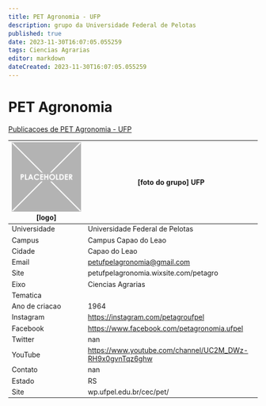 ```yaml
---
title: PET Agronomia - UFP
description: grupo da Universidade Federal de Pelotas
published: true
date: 2023-11-30T16:07:05.055259
tags: Ciencias Agrarias
editor: markdown
dateCreated: 2023-11-30T16:07:05.055259
---
```


# PET Agronomia

[Publicacoes de PET Agronomia - UFP](/atividade/185PETAgronomiaUFP/feed.md)

| ![placeholder.png](/placeholder.png) [logo] | [foto do grupo] UFP         |
| ------------------------------------------- | ------------------------------------------------- |
| Universidade                                | Universidade Federal de Pelotas      |
| Campus                                      | Campus Capao do Leao            |
| Cidade                                      | Capao do Leao             |
| Email                                       | petufpelagronomia@gmail.com             |
| Site                                        | petufpelagronomia.wixsite.com/petagro              |
| Eixo                                        | Ciencias Agrarias              |
| Tematica                                    |           |
| Ano de criacao                              | 1964        |
| Instagram                                   | https://instagram.com/petagroufpel         |
| Facebook                                    | https://www.facebook.com/petagronomia.ufpel          |
| Twitter                                     | nan           |
| YouTube                                     | https://www.youtube.com/channel/UC2M_DWz-RH9x0gvnTqz6ghw           |
| Contato                                     | nan         |
| Estado                                      |  RS            |
| Site                                        | wp.ufpel.edu.br/cec/pet/ |
